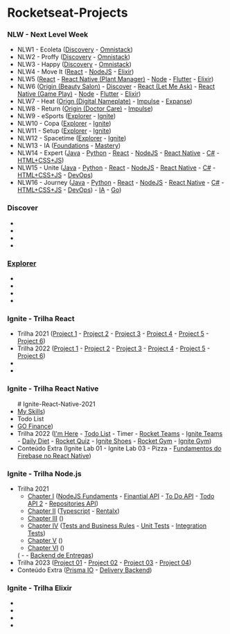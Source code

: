 # Rocketseat-Projects

<h3>NLW - Next Level Week</h3>
<ul>
    <li>NLW1 - Ecoleta (<a href="https://github.com/douglasdl/NLW1-Discovery">Discovery</a> - <a href="https://github.com/douglasdl/NLW1">Omnistack</a>)</li>
    <li>NLW2 - Proffy (<a href="https://github.com/douglasdl/NLW2-Discovery">Discovery</a> - <a href="https://github.com/douglasdl/NLW2-Omnistack">Omnistack</a>)</li>
    <li>NLW3 - Happy (<a href="https://github.com/douglasdl/NLW-Discovery-Happy">Discovery</a> - <a href="https://github.com/douglasdl/NLW3-Omnistack-Happy">Omnistack</a>)</li>
    <li>NLW4 - Move It (<a href="https://github.com/douglasdl/NLW4-React">React</a> - <a href="https://github.com/douglasdl/NLW4-NodeJS">NodeJS</a> - <a href="https://github.com/douglasdl/NLW4-Elixir">Elixir</a>)</li>
    <li>NLW5 (<a href="https://github.com/douglasdl/NLW5-ReactJS">React</a> - <a href="https://github.com/douglasdl/NLW5-React-Native">React Native (Plant Manager)</a> - <a href="https://github.com/douglasdl/NLW5-Node.js">Node</a> - <a href="https://github.com/douglasdl/NLW5-Flutter">Flutter</a> - <a href="https://github.com/douglasdl/NLW5-Elixir">Elixir</a>)</li>
    <li>NLW6 (<a href="https://github.com/douglasdl/NLW6-Origin">Origin (Beauty Salon)</a> - <a href="https://github.com/douglasdl/NLW6-Discover">Discover</a> - <a href="https://github.com/douglasdl/NLW6-ReactJS">React (Let Me Ask)</a> - <a href="https://github.com/douglasdl/NLW6-React-Native">React Native (Game Play)</a> - <a href="https://github.com/douglasdl/NLW6-Node.js">Node</a> - <a href="https://github.com/douglasdl/NLW6-Flutter">Flutter</a> - <a href="https://github.com/douglasdl/NLW6-Elixir">Elixir</a>)</li>
    <li>NLW7 - Heat (<a href="https://github.com/douglasdl/NLW7-Origin">Orign (Digital Nameplate)</a> - <a href="https://github.com/douglasdl/NLW7-Impulse">Impulse</a> - <a href="https://github.com/douglasdl/NLW7-Expanse">Expanse</a>)</li>
    <li>NLW8 - Return (<a href="https://github.com/douglasdl/NLW8-Origin">Origin (Doctor Care)</a> - <a href="https://github.com/douglasdl/NLW8-Impulse">Impulse</a>)</li>
    <li>NLW9 - eSports (<a href="https://github.com/douglasdl/NLW9-Explorer">Explorer</a> - <a href="https://github.com/douglasdl/NLW9-Ignite">Ignite</a>)</li>
    <li>NLW10 - Copa (<a href="https://github.com/douglasdl/NLW10-Explorer">Explorer</a> - <a href="https://github.com/douglasdl/NLW10-Ignite">Ignite</a>)</li>
    <li>NLW11 - Setup (<a href="https://github.com/douglasdl/NLW11-Explorer">Explorer</a> - <a href="https://github.com/douglasdl/NLW11-Ignite">Ignite</a>)</li>
    <li>NLW12 - Spacetime (<a href="https://github.com/douglasdl/NLW12-Explorer">Explorer</a> - <a href="https://github.com/douglasdl/NLW12-Ignite">Ignite</a>)</li>
    <li>NLW13 - IA (<a href="https://github.com/douglasdl/NLW13-Foundations">Foundations</a> - <a href="https://github.com/douglasdl/NLW13-Mastery">Mastery</a>)</li>
    <li>NLW14 - Expert (<a href="https://github.com/douglasdl/NLW14-Java">Java</a> - <a href="https://github.com/douglasdl/NLW14-Python">Python</a> - <a href="https://github.com/douglasdl/NLW14-React">React</a> - <a href="https://github.com/douglasdl/NLW14-NodeJS">NodeJS</a> - <a href="https://github.com/douglasdl/NLW14-ReactNative">React Native</a> - <a href="https://github.com/douglasdl/NLW14-Csharp">C#</a> - <a href="https://github.com/douglasdl/NLW14-html-css-js">HTML+CSS+JS</a>)</li>
    <li>NLW15 - Unite (<a href="https://github.com/douglasdl/NLW15-Java">Java</a> - <a href="https://github.com/douglasdl/NLW15-Python">Python</a> - <a href="https://github.com/douglasdl/NLW15-React">React</a> - <a href="https://github.com/douglasdl/NLW15-NodeJS">NodeJS</a> - <a href="https://github.com/douglasdl/NLW15-ReactNative">React Native</a> - <a href="https://github.com/douglasdl/NLW15-Csharp">C#</a> - <a href="https://github.com/douglasdl/NLW15-html-css-js">HTML+CSS+JS</a> - <a href="https://github.com/douglasdl/NLW15-DevOps">DevOps</a>)</li>
    <li>NLW16 - Journey (<a href="https://github.com/douglasdl/NLW16-Java">Java</a> - <a href="https://github.com/douglasdl/NLW16-Python">Python</a> - <a href="https://github.com/douglasdl/NLW16-React">React</a> - <a href="https://github.com/douglasdl/NLW16-NodeJS">NodeJS</a> - <a href="https://github.com/douglasdl/NLW16-ReactNative">React Native</a> - <a href="https://github.com/douglasdl/NLW16-Csharp">C#</a> - <a href="https://github.com/douglasdl/NLW16-html-css-js">HTML+CSS+JS</a> - <a href="https://github.com/douglasdl/NLW16-DevOps">DevOps</a>) - <a href="https://github.com/douglasdl/NLW16-ia">IA</a> - <a href="https://github.com/douglasdl/NLW16-go">Go</a>)
    </li>  
</ul>

<h3>Discover</h3>
<ul>
    <li></li>
    <li></li>
    <li></li>
    <li></li>
</ul>
<h3><a href="https://github.com/douglasdl/Explorer">Explorer</a></h3>
<ul>
    <li></li>
    <li></li>
    <li></li>
    <li></li>
</ul>
<h3>Ignite - Trilha React</h3>
<ul>
    <li>Trilha 2021 (<a href="">Project 1</a> - <a href="">Project 2</a> - <a href="">Project 3</a> - <a href="">Project 4</a> - <a href="">Project 5</a> - <a href="">Project 6</a>)</li>
    <li>Trilha 2022 (<a href="">Project 1</a> - <a href="">Project 2</a> - <a href="">Project 3</a> - <a href="">Project 4</a> - <a href="">Project 5</a> - <a href="">Project 6</a>)</li>
    <li></li>
    <li></li>
</ul>
<h3>Ignite - Trilha React Native</h3>
<ul>
    # Ignite-React-Native-2021

<li><a href="https://github.com/douglasdl/MySkills">My Skills</a>)</li>
<li>Todo List</li>
<li><a href="https://github.com/douglasdl/Ignite-React-Native-GoFinance">GO Finance</a>)</li>
    <li>Trilha 2022 (<a href='https://github.com/douglasdl/ImHere'>I'm Here</a> - <a href='https://github.com/douglasdl/Tasks'>Todo List</a> - Timer - <a href='https://github.com/douglasdl/RocketTeams'>Rocket Teams</a> - <a href="https://github.com/douglasdl/IgniteTeams">Ignite Teams</a> - <a href="https://github.com/douglasdl/DailyDiet">Daily Diet</a> - <a href='https://github.com/douglasdl/RocketQuiz'>Rocket Quiz</a> - <a href="https://github.com/douglasdl/IgniteShoes/tree/main">Ignite Shoes</a> - <a href='https://github.com/douglasdl/RocketGym'>Rocket Gym</a> - <a href='https://github.com/douglasdl/IgniteGym'>Ignite Gym</a>)</li>
    <li>Conteúdo Extra (Ignite Lab 01 - Ignite Lab 03 - Pizza - <a href="https://github.com/douglasdl/Ignite-React-Native-Firebase">Fundamentos do Firebase no React Native</a>)</li>
</ul>
<h3>Ignite - Trilha Node.js</h3>
<ul>
    <li>
        Trilha 2021 
        <ul>
            <li>
                <a href="">Chapter I</a> (<a href="https://github.com/douglasdl/Ignite-Node.js/tree/main/nodejs-fundaments">NodeJS Fundaments</a> - <a href="https://github.com/douglasdl/Ignite-Node.js/tree/main/finapi">Finantial API</a> - <a href="">To Do API</a> - <a href="">Todo API 2</a> - <a href="">Repositories API</a>)
            </li>
            <li>
                <a href="">Chapter II</a> (<a href="https://github.com/douglasdl/Ignite-NodeJS-Starting-The-API/tree/main/typescript">Typescript</a> - <a href="https://github.com/douglasdl/Ignite-NodeJS-Starting-The-API/tree/main/rentalx">Rentalx</a>)
            </li>
            <li>
                <a href="">Chapter III</a> ()
            </li>
            <li>
                <a href="">Chapter IV</a> (<a href="">Tests and Business Rules</a> - <a href="">Unit Tests</a> - <a href="">Integration Tests</a>)
            </li>
            <li>
                <a href="">Chapter V</a> ()
            </li>
            <li>
                <a href="">Chapter VI</a> ()
            </li>
        </ul>
        ( -  - <a href="https://github.com/douglasdl/Deliveries">Backend de Entregas</a>)
    </li>
    <li>Trilha 2023 (<a href="">Project 01</a> - <a href="">Project 02</a> - <a href="">Project 03</a> - <a href="">Project 04</a>)</li> 
    <li>
        Conteúdo Extra (<a href="">Prisma IO</a> - <a href="">Delivery Backend</a>)
    </li>
</ul>
<h3>Ignite - Trilha Elixir</h3>
<ul>
    <li></li>
    <li></li>
    <li></li>
    <li></li>
</ul>
